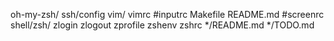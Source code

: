 oh-my-zsh/
ssh/config
vim/ vimrc
#inputrc
Makefile
README.md
#screenrc
shell/zsh/ zlogin zlogout zprofile zshenv zshrc
*/README.md
*/TODO.md
